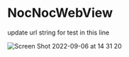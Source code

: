 # NocNocWebView

update url string for test in this line

![Screen Shot 2022-09-06 at 14 31 20](https://user-images.githubusercontent.com/112602227/188574025-300c2160-bb1f-42c1-bc84-36b59fcad556.png)

